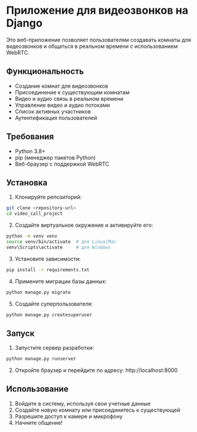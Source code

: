 # Приложение для видеозвонков на Django

Это веб-приложение позволяет пользователям создавать комнаты для видеозвонков и общаться в реальном времени с использованием WebRTC.

## Функциональность

- Создание комнат для видеозвонков
- Присоединение к существующим комнатам
- Видео и аудио связь в реальном времени
- Управление видео и аудио потоками
- Список активных участников
- Аутентификация пользователей

## Требования

- Python 3.8+
- pip (менеджер пакетов Python)
- Веб-браузер с поддержкой WebRTC

## Установка

1. Клонируйте репозиторий:
```bash
git clone <repository-url>
cd video_call_project
```

2. Создайте виртуальное окружение и активируйте его:
```bash
python -m venv venv
source venv/bin/activate  # для Linux/Mac
venv\Scripts\activate     # для Windows
```

3. Установите зависимости:
```bash
pip install -r requirements.txt
```

4. Примените миграции базы данных:
```bash
python manage.py migrate
```

5. Создайте суперпользователя:
```bash
python manage.py createsuperuser
```

## Запуск

1. Запустите сервер разработки:
```bash
python manage.py runserver
```

2. Откройте браузер и перейдите по адресу: http://localhost:8000

## Использование

1. Войдите в систему, используя свои учетные данные
2. Создайте новую комнату или присоединитесь к существующей
3. Разрешите доступ к камере и микрофону
4. Начните общение! 